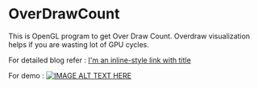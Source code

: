 # OverDrawCount
This is OpenGL program to get Over Draw Count.
Overdraw visualization helps if you are wasting lot of GPU cycles.

For detailed blog refer : 
[I'm an inline-style link with title](https://pixelclear.github.io/technical/post/2017/10/29/Over-Draw-Count.html "Overdraw Count is your enemy!!")

For demo : 
[![IMAGE ALT TEXT HERE](https://img.youtube.com/vi/Ko8ctJQeewY/0.jpg)](https://www.youtube.com/watch?v=Ko8ctJQeewY)
